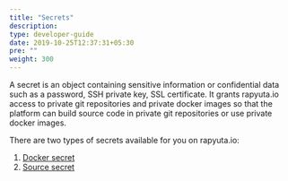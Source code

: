 ```yaml
---
title: "Secrets"
description:
type: developer-guide
date: 2019-10-25T12:37:31+05:30
pre: ""
weight: 300
---
```

A secret is an object containing sensitive information or confidential
data such as a password, SSH private key, SSL certificate. It grants rapyuta.io access to private git repositories and private docker images so that the platform can build source code in private git repositories or use private docker images.

There are two types of secrets available for you on rapyuta.io:

1. [Docker secret](/developer-guide/create-software-packages/secrets/docker-registry/)
2. [Source secret](/developer-guide/create-software-packages/secrets/sourcecode-repository/)